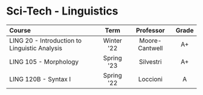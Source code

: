 # Sci-Tech - Linguistics

| Course                                        |    Term    |   Professor    | Grade |
| :-------------------------------------------- | :--------: | :------------: | :---: |
| LING 20 - Introduction to Linguistic Analysis | Winter '22 | Moore-Cantwell |  A+   |
| LING 105 - Morphology                         | Spring '23 |   Silvestri    |  A+   |
| LING 120B - Syntax I                          | Spring '22 |    Loccioni    |   A   |


